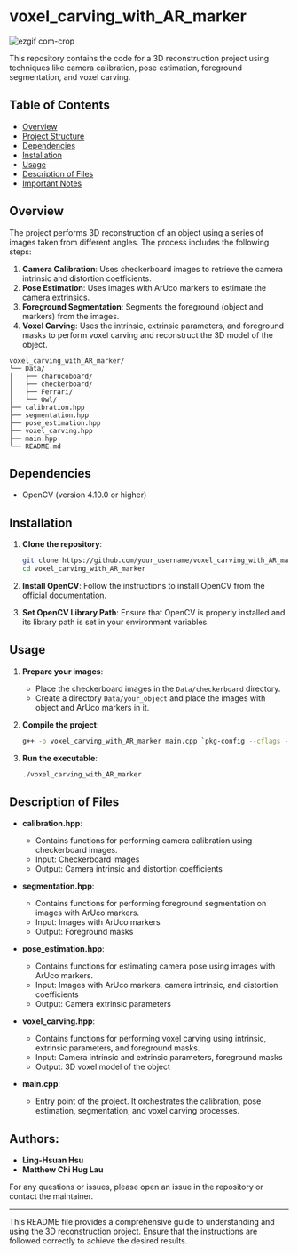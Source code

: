 # voxel_carving_with_AR_marker
![ezgif com-crop](https://github.com/user-attachments/assets/50a687f6-18b2-4b01-b19e-2d7957a73438)

This repository contains the code for a 3D reconstruction project using techniques like camera calibration, pose estimation, foreground segmentation, and voxel carving.

## Table of Contents

- [Overview](#overview)
- [Project Structure](#project-structure)
- [Dependencies](#dependencies)
- [Installation](#installation)
- [Usage](#usage)
- [Description of Files](#description-of-files)
- [Important Notes](#important-notes)

## Overview

The project performs 3D reconstruction of an object using a series of images taken from different angles. The process includes the following steps:
1. **Camera Calibration**: Uses checkerboard images to retrieve the camera intrinsic and distortion coefficients.
2. **Pose Estimation**: Uses images with ArUco markers to estimate the camera extrinsics.
3. **Foreground Segmentation**: Segments the foreground (object and markers) from the images.
4. **Voxel Carving**: Uses the intrinsic, extrinsic parameters, and foreground masks to perform voxel carving and reconstruct the 3D model of the object.

``` 
voxel_carving_with_AR_marker/
└── Data/
│   ├── charucoboard/
│   ├── checkerboard/
│   ├── Ferrari/
│   └── Owl/
├── calibration.hpp
├── segmentation.hpp
├── pose_estimation.hpp
├── voxel_carving.hpp
├── main.hpp
└── README.md  
```


## Dependencies

- OpenCV (version 4.10.0 or higher)

## Installation

1. **Clone the repository**:
    ```bash
    git clone https://github.com/your_username/voxel_carving_with_AR_marker.git
    cd voxel_carving_with_AR_marker
    ```

2. **Install OpenCV**:
    Follow the instructions to install OpenCV from the [official documentation](https://docs.opencv.org/master/df/d65/tutorial_table_of_content_introduction.html).

3. **Set OpenCV Library Path**:
    Ensure that OpenCV is properly installed and its library path is set in your environment variables.

## Usage

1. **Prepare your images**:
    - Place the checkerboard images in the `Data/checkerboard` directory.
    - Create a directory `Data/your_object` and place the images with object and ArUco markers in it.

2. **Compile the project**:
    ```bash
    g++ -o voxel_carving_with_AR_marker main.cpp `pkg-config --cflags --libs opencv4`
    ```

3. **Run the executable**:
    ```bash
    ./voxel_carving_with_AR_marker
    ```

## Description of Files

- **calibration.hpp**:
    - Contains functions for performing camera calibration using checkerboard images.
    - Input: Checkerboard images
    - Output: Camera intrinsic and distortion coefficients

- **segmentation.hpp**:
    - Contains functions for performing foreground segmentation on images with ArUco markers.
    - Input: Images with ArUco markers
    - Output: Foreground masks

- **pose_estimation.hpp**:
    - Contains functions for estimating camera pose using images with ArUco markers.
    - Input: Images with ArUco markers, camera intrinsic, and distortion coefficients
    - Output: Camera extrinsic parameters

- **voxel_carving.hpp**:
    - Contains functions for performing voxel carving using intrinsic, extrinsic parameters, and foreground masks.
    - Input: Camera intrinsic and extrinsic parameters, foreground masks
    - Output: 3D voxel model of the object

- **main.cpp**:
    - Entry point of the project. It orchestrates the calibration, pose estimation, segmentation, and voxel carving processes.


## Authors:
- **Ling-Hsuan Hsu**
- **Matthew Chi Hug Lau**

For any questions or issues, please open an issue in the repository or contact the maintainer.

---

This README file provides a comprehensive guide to understanding and using the 3D reconstruction project. Ensure that the instructions are followed correctly to achieve the desired results.

